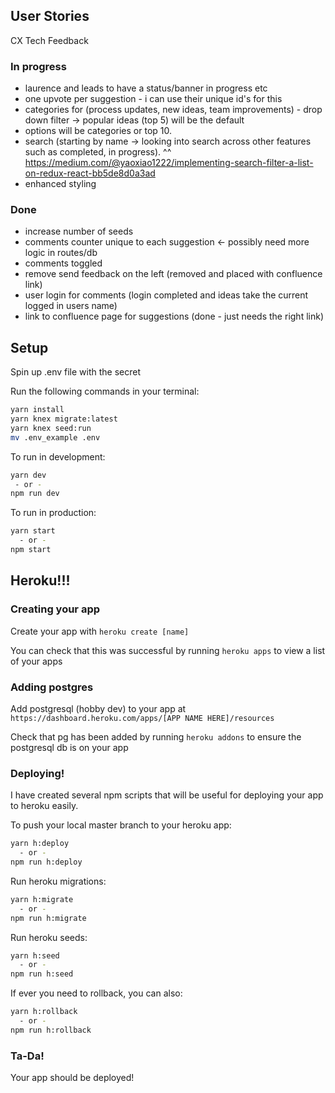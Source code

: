 ## User Stories

CX Tech Feedback

### In progress
- laurence and leads to have a status/banner in progress etc
- one upvote per suggestion - i can use their unique id's for this
- categories for (process updates, new ideas, team improvements) - drop down filter -> popular ideas (top 5) will be the default
- options will be categories or top 10.
- search (starting by name -> looking into search across other features such as completed, in progress).
^^ https://medium.com/@yaoxiao1222/implementing-search-filter-a-list-on-redux-react-bb5de8d0a3ad
- enhanced styling

### Done
- increase number of seeds
- comments counter unique to each suggestion  <- possibly need more logic in routes/db 
- comments toggled
- remove send feedback on the left (removed and placed with confluence link)
- user login for comments (login completed and ideas take the current logged in users name)
- link to confluence page for suggestions (done - just needs the right link)

## Setup

Spin up .env file with the secret

Run the following commands in your terminal:

```sh
yarn install
yarn knex migrate:latest
yarn knex seed:run
mv .env_example .env
```

To run in development:

```sh
yarn dev
 - or -
npm run dev

```

To run in production:

```sh
yarn start
  - or -
npm start
```

## Heroku!!!

### Creating your app

Create your app with `heroku create [name]`

You can check that this was successful by running `heroku apps` to view a list of your apps

### Adding postgres

Add postgresql (hobby dev) to your app at `https://dashboard.heroku.com/apps/[APP NAME HERE]/resources`

Check that pg has been added by running `heroku addons` to ensure the postgresql db is on your app

### Deploying!

I have created several npm scripts that will be useful for deploying your app to heroku easily.

To push your local master branch to your heroku app:

```sh
yarn h:deploy
  - or -
npm run h:deploy
```

Run heroku migrations:

```sh
yarn h:migrate
  - or -
npm run h:migrate
```

Run heroku seeds:

```sh
yarn h:seed
  - or -
npm run h:seed
```

If ever you need to rollback, you can also:

```sh
yarn h:rollback
  - or -
npm run h:rollback
```

### Ta-Da!

Your app should be deployed!
